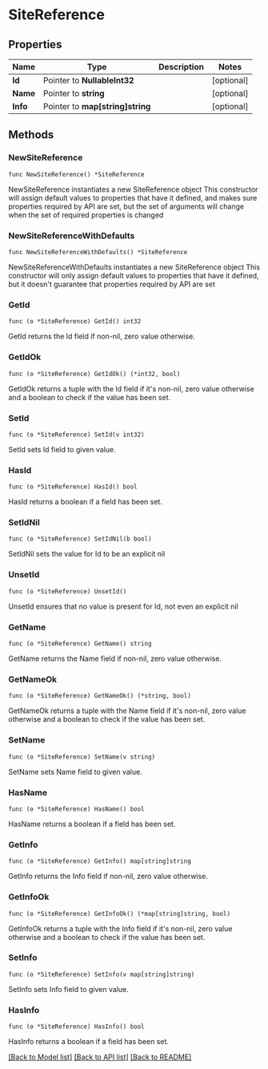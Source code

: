 # SiteReference

## Properties

Name | Type | Description | Notes
------------ | ------------- | ------------- | -------------
**Id** | Pointer to **NullableInt32** |  | [optional] 
**Name** | Pointer to **string** |  | [optional] 
**Info** | Pointer to **map[string]string** |  | [optional] 

## Methods

### NewSiteReference

`func NewSiteReference() *SiteReference`

NewSiteReference instantiates a new SiteReference object
This constructor will assign default values to properties that have it defined,
and makes sure properties required by API are set, but the set of arguments
will change when the set of required properties is changed

### NewSiteReferenceWithDefaults

`func NewSiteReferenceWithDefaults() *SiteReference`

NewSiteReferenceWithDefaults instantiates a new SiteReference object
This constructor will only assign default values to properties that have it defined,
but it doesn't guarantee that properties required by API are set

### GetId

`func (o *SiteReference) GetId() int32`

GetId returns the Id field if non-nil, zero value otherwise.

### GetIdOk

`func (o *SiteReference) GetIdOk() (*int32, bool)`

GetIdOk returns a tuple with the Id field if it's non-nil, zero value otherwise
and a boolean to check if the value has been set.

### SetId

`func (o *SiteReference) SetId(v int32)`

SetId sets Id field to given value.

### HasId

`func (o *SiteReference) HasId() bool`

HasId returns a boolean if a field has been set.

### SetIdNil

`func (o *SiteReference) SetIdNil(b bool)`

 SetIdNil sets the value for Id to be an explicit nil

### UnsetId
`func (o *SiteReference) UnsetId()`

UnsetId ensures that no value is present for Id, not even an explicit nil
### GetName

`func (o *SiteReference) GetName() string`

GetName returns the Name field if non-nil, zero value otherwise.

### GetNameOk

`func (o *SiteReference) GetNameOk() (*string, bool)`

GetNameOk returns a tuple with the Name field if it's non-nil, zero value otherwise
and a boolean to check if the value has been set.

### SetName

`func (o *SiteReference) SetName(v string)`

SetName sets Name field to given value.

### HasName

`func (o *SiteReference) HasName() bool`

HasName returns a boolean if a field has been set.

### GetInfo

`func (o *SiteReference) GetInfo() map[string]string`

GetInfo returns the Info field if non-nil, zero value otherwise.

### GetInfoOk

`func (o *SiteReference) GetInfoOk() (*map[string]string, bool)`

GetInfoOk returns a tuple with the Info field if it's non-nil, zero value otherwise
and a boolean to check if the value has been set.

### SetInfo

`func (o *SiteReference) SetInfo(v map[string]string)`

SetInfo sets Info field to given value.

### HasInfo

`func (o *SiteReference) HasInfo() bool`

HasInfo returns a boolean if a field has been set.


[[Back to Model list]](../README.md#documentation-for-models) [[Back to API list]](../README.md#documentation-for-api-endpoints) [[Back to README]](../README.md)


